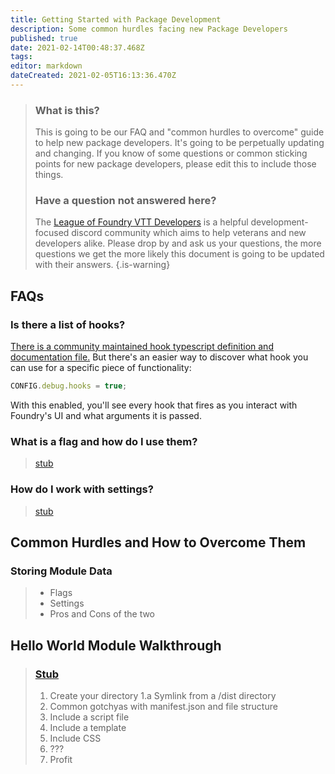 ```yaml
---
title: Getting Started with Package Development
description: Some common hurdles facing new Package Developers
published: true
date: 2021-02-14T00:48:37.468Z
tags: 
editor: markdown
dateCreated: 2021-02-05T16:13:36.470Z
---
```


> ### What is this?
> This is going to be our FAQ and "common hurdles to overcome" guide to help new package developers. It's going to be perpetually updating and changing.
> If you know of some questions or common sticking points for new package developers, please edit this to include those things.
> ### Have a question not answered here?
> The [League of Foundry VTT Developers](https://discord.gg/cudQBu8HKT) is a helpful development-focused discord community which aims to help veterans and new developers alike. Please drop by and ask us your questions, the more questions we get the more likely this document is going to be updated with their answers.
{.is-warning}

## FAQs

### Is there a list of hooks?

[There is a community maintained hook typescript definition and documentation file.](https://github.com/League-of-Foundry-Developers/foundry-vtt-types/blob/foundry-0.7.9/types/core/hooks.d.ts) But there's an easier way to discover what hook you can use for a specific piece of functionality:

```js
CONFIG.debug.hooks = true;
```

With this enabled, you'll see every hook that fires as you interact with Foundry's UI and what arguments it is passed.

### What is a flag and how do I use them?

> [stub](https://github.com/VanceCole/macros/blob/master/flags.js)

### How do I work with settings?

> [stub](https://github.com/VanceCole/macros/blob/master/settings.js)

## Common Hurdles and How to Overcome Them


### Storing Module Data

> - Flags
> - Settings
> - Pros and Cons of the two

## Hello World Module Walkthrough

> ### [Stub](https://www.reddit.com/r/restofthefuckingowl/)
> 1. Create your directory
> 1.a Symlink from a /dist directory
> 2. Common gotchyas with manifest.json and file structure
> 3. Include a script file
> 4. Include a template
> 5. Include CSS
> 6. ???
> 7. Profit